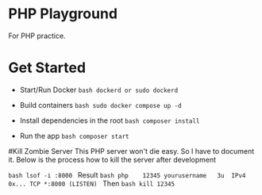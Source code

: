 # PHP Playground

For PHP practice.

# Get Started

- Start/Run Docker
  `bash
dockerd or sudo dockerd
`

- Build containers
  `bash
sudo docker compose up -d
`

- Install dependencies in the root
  `bash
composer install
`

- Run the app
  `bash
composer start
`

#Kill Zombie Server
This PHP server won't die easy. So I have to document it. Below is the process how to kill the server after development

`bash
lsof -i :8000
`
Result
`bash
php    12345 yourusername   3u  IPv4 0x... TCP *:8000 (LISTEN)
`
Then
`bash
kill 12345
`
